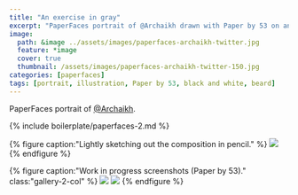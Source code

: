 ```yaml
---
title: "An exercise in gray"
excerpt: "PaperFaces portrait of @Archaikh drawn with Paper by 53 on an iPad."
image: 
  path: &image ../assets/images/paperfaces-archaikh-twitter.jpg 
  feature: *image
  cover: true
  thumbnail: /assets/images/paperfaces-archaikh-twitter-150.jpg
categories: [paperfaces]
tags: [portrait, illustration, Paper by 53, black and white, beard]
---
```


PaperFaces portrait of [@Archaikh](https://twitter.com/Archaikh).

{% include boilerplate/paperfaces-2.md %}

{% figure caption:"Lightly sketching out the composition in pencil." %}
[![](/assets/images/paperfaces-archaikh-process-1-750.jpg)](/assets/images/paperfaces-archaikh-process-1-lg.jpg)
{% endfigure %}

{% figure caption:"Work in progress screenshots (Paper by 53)." class:"gallery-2-col" %}
[![](/assets/images/paperfaces-archaikh-process-2-600.jpg)](/assets/images/paperfaces-archaikh-process-2-lg.jpg)
[![](/assets/images/paperfaces-archaikh-process-3-600.jpg)](/assets/images/paperfaces-archaikh-process-3-lg.jpg)
{% endfigure %}

